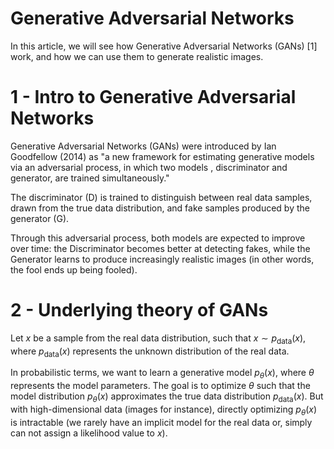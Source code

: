 # Generative Adversarial Networks

In this article, we will see how Generative Adversarial Networks (GANs) [1]  work, and how we can use them to generate realistic images.

# 1 - Intro to Generative Adversarial Networks

Generative Adversarial Networks (GANs) were introduced by Ian Goodfellow (2014) as "a new framework for estimating generative models via an adversarial process, in which two models , discriminator and generator, are trained simultaneously."

The discriminator (D) is trained to distinguish between real data samples, drawn from the true data distribution, and fake samples produced by the generator (G).

Through this adversarial process, both models are expected to improve over time: the Discriminator becomes better at detecting fakes, while the Generator learns to produce increasingly realistic images (in other words, the fool ends up being fooled).

# 2 - Underlying theory of GANs

Let $x$ be a sample from the real data distribution, such that $x \sim p_{\text{data}}(x)$, where $p_{\text{data}}(x)$ represents the unknown distribution of the real data. 

In probabilistic terms, we want to learn a generative model $p_\theta(x)$, where $\theta$ represents the model parameters. The goal is to optimize $\theta$ such that the model distribution $p_\theta(x)$ approximates the true data distribution $p_{\text{data}}(x)$. But with high-dimensional data (images for instance), directly optimizing $p_\theta(x)$ is intractable (we rarely have an implicit model for the real data or, simply can not assign a likelihood value to $x$).

